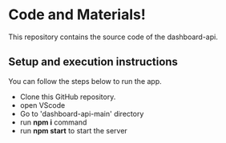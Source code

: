 # Code and Materials!

This repository contains the source code of the dashboard-api.


## Setup and execution instructions

You can follow the steps below to run the app.

- Clone this GitHub repository.
- open VScode
- Go to 'dashboard-api-main' directory
- run **npm i** command
- run **npm start** to start the server
